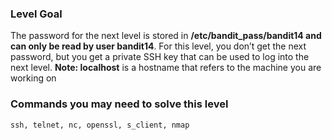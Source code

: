 ### Level Goal

The password for the next level is stored in **/etc/bandit_pass/bandit14 and can only be read by user bandit14**. For this level, you don’t get the next password, but you get a private SSH key that can be used to log into the next level. **Note: localhost** is a hostname that refers to the machine you are working on

### Commands you may need to solve this level

`ssh, telnet, nc, openssl, s_client, nmap`